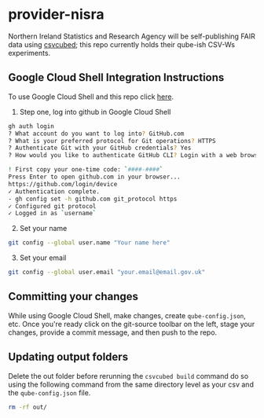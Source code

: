 # provider-nisra

Northern Ireland Statistics and Research Agency will be self-publishing FAIR data using [csvcubed](https://gss-cogs.github.io/csvcubed-docs/external/); this repo currently holds their qube-ish CSV-Ws experiments.

## Google Cloud Shell Integration Instructions

To use Google Cloud Shell and this repo click [here](https://ssh.cloud.google.com/cloudshell/editor?cloudshell_git_repo=https://github.com/GSS-Cogs/provider-nisra&cloudshell_image=gcr.io/optimum-bonbon-257411/cvcubed-cloudshell).

1. Step one, log into github in Google Cloud Shell

```bash
gh auth login
? What account do you want to log into? GitHub.com
? What is your preferred protocol for Git operations? HTTPS
? Authenticate Git with your GitHub credentials? Yes
? How would you like to authenticate GitHub CLI? Login with a web browser

! First copy your one-time code: `####-####`
Press Enter to open github.com in your browser...
https://github.com/login/device
✓ Authentication complete.
- gh config set -h github.com git_protocol https
✓ Configured git protocol
✓ Logged in as `username`
```

2. Set your name

```bash
git config --global user.name "Your name here"
```

3. Set your email

```bash
git config --global user.email "your.email@email.gov.uk"
```

## Committing your changes

While using Google Cloud Shell, make changes, create `qube-config.json`, etc. Once you're ready click on the git-source toolbar on the left, stage your changes, provide a commit message, and then push to the repo.

## Updating output folders

Delete the out folder before rerunning the `csvcubed build` command do so using the following command from the same directory level as your csv and the `qube-config.json` file.

```bash
rm -rf out/
```
